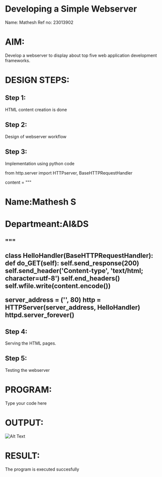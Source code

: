 # Developing a Simple Webserver
Name: Mathesh
Ref no: 23013902

# AIM:

Develop a webserver to display about top five web application development frameworks.

# DESIGN STEPS:

## Step 1:

HTML content creation is done

## Step 2:

Design of webserver workflow

## Step 3:

Implementation using python code

from http.server import HTTPserver, BaseHTTPRequestHandler

content = """
<html>
<head>
</head>
<body>
<h1>Name:Mathesh S</h1>
<h1>Departmeant:AI&DS<h2>
</body>
</html>
"""

class HelloHandler(BaseHTTPRequestHandler):
    def do_GET(self):
        self.send_response(200)
        self.send_header('Content-type', 'text/html; character=utf-8')
        self.end_headers()
        self.wfile.write(content.encode())


server_address = ('', 80)
http = HTTPServer(server_address, HelloHandler)
httpd.server_forever()



## Step 4:

Serving the HTML pages.

## Step 5:

Testing the webserver
# PROGRAM:
Type your code here
# OUTPUT:
![Alt Text](images/webserver1.png)


# RESULT:

The program is executed succesfully
